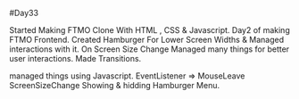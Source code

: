 #Day33

Started Making FTMO Clone With HTML , CSS & Javascript. 
Day2 of making FTMO Frontend.
Created Hamburger For Lower Screen Widths & Managed interactions with it.
On Screen Size Change Managed many things for better user interactions.
Made Transitions.

managed things using Javascript.
EventListener =>
MouseLeave
ScreenSizeChange
Showing & hidding Hamburger Menu.